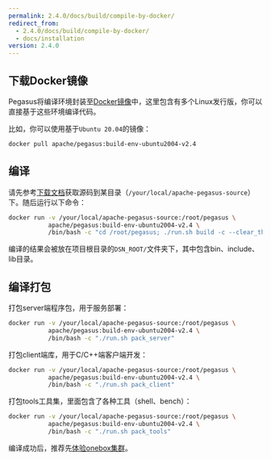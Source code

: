 ```yaml
---
permalink: 2.4.0/docs/build/compile-by-docker/
redirect_from:
  - 2.4.0/docs/build/compile-by-docker/
  - docs/installation
version: 2.4.0
---
```


## 下载Docker镜像

Pegasus将编译环境封装至[Docker镜像](https://hub.docker.com/r/apache/pegasus/tags?page=1&name=env)中，这里包含有多个Linux发行版，你可以直接基于这些环境编译代码。

比如，你可以使用基于`Ubuntu 20.04`的镜像：

```sh
docker pull apache/pegasus:build-env-ubuntu2004-v2.4
```

## 编译

请先参考[下载文档](/docs/downloads)获取源码到某目录（`/your/local/apache-pegasus-source`）下。随后运行以下命令：

```sh
docker run -v /your/local/apache-pegasus-source:/root/pegasus \
           apache/pegasus:build-env-ubuntu2004-v2.4 \
           /bin/bash -c "cd /root/pegasus; ./run.sh build -c --clear_thirdparty -j $(nproc)"
```

编译的结果会被放在项目根目录的`DSN_ROOT/`文件夹下，其中包含bin、include、lib目录。

## 编译打包

打包server端程序包，用于服务部署：

```bash
docker run -v /your/local/apache-pegasus-source:/root/pegasus \
           apache/pegasus:build-env-ubuntu2004-v2.4 \
           /bin/bash -c "./run.sh pack_server"
```

打包client端库，用于C/C++端客户端开发：

```bash
docker run -v /your/local/apache-pegasus-source:/root/pegasus \
           apache/pegasus:build-env-ubuntu2004-v2.4 \
           /bin/bash -c "./run.sh pack_client"
```

打包tools工具集，里面包含了各种工具（shell、bench）：

```bash
docker run -v /your/local/apache-pegasus-source:/root/pegasus \
           apache/pegasus:build-env-ubuntu2004-v2.4 \
           /bin/bash -c "./run.sh pack_tools"
```

编译成功后，推荐先[体验onebox集群](/overview/onebox)。
